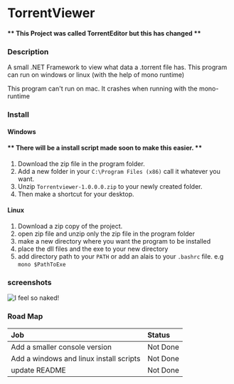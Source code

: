 ﻿# TorrentViewer
#### ** This Project was called TorrentEditor but this has changed **

### Description
A small .NET Framework to view what data a .torrent file has.
This program can run  on windows or linux (with the help of mono runtime)

This program can't run on mac. It crashes when running with the mono-runtime

### Install

#### Windows

#### ** There will be a install script made soon to make this easier. **

1. Download the zip file in the program folder.
2. Add a new folder in your `C:\Program Files (x86)` call it whatever you want.
3. Unzip `Torrentviewer-1.0.0.0.zip` to your newly created folder.
4. Then make a shortcut for your desktop.

#### Linux
1. Download a zip copy of the project.
2. open zip file and unzip only the zip file in the program folder
3. make a new directory where you want the program to be installed
4. place the dll files and the exe to your new directory
5. add directory path to your `PATH` or add an alais to your `.bashrc` file. e.g `mono $PathToExe`




### screenshots

![I feel so naked!](http://url/to/img.png)

### Road Map
| Job | Status|
| :------ | :---------- |
| Add a smaller console version| Not Done |
| Add a windows and linux install scripts | Not Done |
| update README | Not Done |
